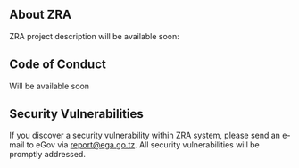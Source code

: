 ## About ZRA

ZRA project description will be available soon:

## Code of Conduct

Will be available soon

## Security Vulnerabilities

If you discover a security vulnerability within ZRA system, please send an e-mail to eGov via [report@ega.go.tz](mailto:report@ega.go.tz). 
All security vulnerabilities will be promptly addressed.

